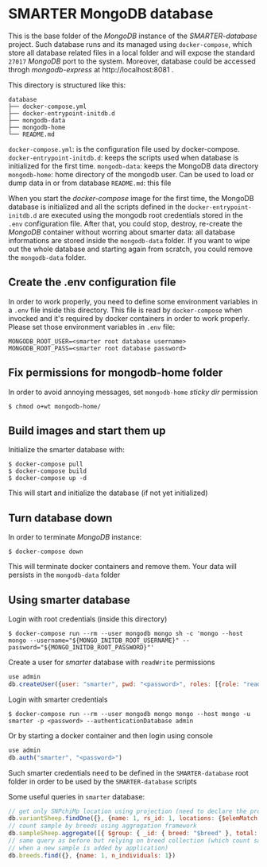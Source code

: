 
SMARTER MongoDB database
========================

This is the base folder of the *MongoDB* instance of the *SMARTER-database* project.
Such database runs and its managed using `docker-compose`, which store all database
related files in a local folder and will expose the standard `27017` *MongoDB* port
to the system. Moreover, database could be accessed throgh *mongodb-express* at
http://localhost:8081 .

This directory is structured like this:

```
database
├── docker-compose.yml
├── docker-entrypoint-initdb.d
├── mongodb-data
├── mongodb-home
└── README.md
```

`docker-compose.yml`: is the configuration file used by docker-compose.
`docker-entrypoint-initdb.d`: keeps the scripts used when database is initialized
for the first time.
`mongodb-data`: keeps the MongoDB data directory
`mongodb-home`: home directory of the mongodb user. Can be used to load or dump data
in or from database
`README.md`: this file

When you start the *docker-compose* image for the first time, the MongoDB database
is initialized and all the scripts defined in the `docker-entrypoint-initdb.d` are
executed using the mongodb root credentials stored in the `.env` configuration file.
After that, you could stop, destroy, re-create the *MongoDB* container without worring
about smarter data: all database informations are stored inside the `mongodb-data`
folder. If you want to wipe out the whole database and starting again from scratch,
you could remove the `mongodb-data` folder.

Create the .env configuration file
----------------------------------

In order to work properly, you need to define some environment variables in a
`.env` file inside this directory. This file is read by `docker-compose` when
invocked and it's required by docker containers in order to work properly. Please
set those environment variables in `.env` file:

```
MONGODB_ROOT_USER=<smarter root database username>
MONGODB_ROOT_PASS=<smarter root database password>
```

Fix permissions for mongodb-home folder
---------------------------------------

In order to avoid annoying messages, set `mongodb-home` *sticky dir* permission

```
$ chmod o+wt mongodb-home/
```

Build images and start them up
------------------------------

Initialize the smarter database with:

```
$ docker-compose pull
$ docker-compose build
$ docker-compose up -d
```

This will start and initialize the database (if not yet initialized)

Turn database down
------------------

In order to terminate *MongoDB* instance:

```
$ docker-compose down
```

This will terminate docker containers and remove them. Your data will persists in
the `mongodb-data` folder

Using smarter database
----------------------

Login with root credentials (inside this directory)

```
$ docker-compose run --rm --user mongodb mongo sh -c 'mongo --host mongo --username="${MONGO_INITDB_ROOT_USERNAME}" --password="${MONGO_INITDB_ROOT_PASSWORD}"'
```

Create a user for *smarter* database with `readWrite` permissions

```javascript
use admin
db.createUser({user: "smarter", pwd: "<password>", roles: [{role: "readWrite", db: "smarter"}]})
```

Login with smarter credentials

```
$ docker-compose run --rm --user mongodb mongo mongo --host mongo -u smarter -p <password> --authenticationDatabase admin
```

Or by starting a docker container and then login using console

```javascript
use admin
db.auth("smarter", "<password>")
```

Such smarter credentials need to be defined in the `SMARTER-database` root folder
in order to be used by the `SMARTER-database` scripts

Some useful queries in `smarter` database:

```javascript
// get only SNPchiMp location using projection (need to declare the projected column names)
db.variantSheep.findOne({}, {name: 1, rs_id: 1, locations: {$elemMatch: { imported_from: "SNPchiMp v.3"}}})
// count sample by breeds using aggregation framework
db.sampleSheep.aggregate([{ $group: { _id: { breed: "$breed" }, total: { $sum: 1 } } }])
// same query as before but relying on breed collection (which count samples
// when a new sample is added by application)
db.breeds.find({}, {name: 1, n_individuals: 1})
```
